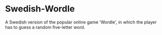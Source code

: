 # Swedish-Wordle
A Swedish version of the popular online game 'Wordle', in which the player has to guess a random five-letter word.
